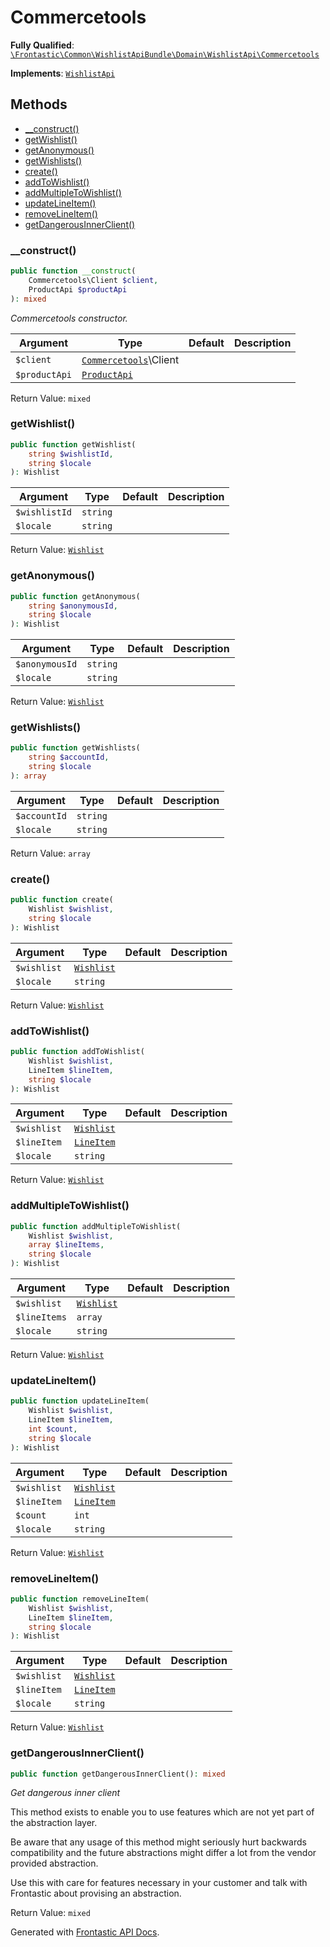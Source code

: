 #  Commercetools

**Fully Qualified**: [`\Frontastic\Common\WishlistApiBundle\Domain\WishlistApi\Commercetools`](../../../../../src/php/WishlistApiBundle/Domain/WishlistApi/Commercetools.php)

**Implements**: [`WishlistApi`](../WishlistApi.md)

## Methods

* [__construct()](#__construct)
* [getWishlist()](#getwishlist)
* [getAnonymous()](#getanonymous)
* [getWishlists()](#getwishlists)
* [create()](#create)
* [addToWishlist()](#addtowishlist)
* [addMultipleToWishlist()](#addmultipletowishlist)
* [updateLineItem()](#updatelineitem)
* [removeLineItem()](#removelineitem)
* [getDangerousInnerClient()](#getdangerousinnerclient)

### __construct()

```php
public function __construct(
    Commercetools\Client $client,
    ProductApi $productApi
): mixed
```

*Commercetools constructor.*

Argument|Type|Default|Description
--------|----|-------|-----------
`$client`|[`Commercetools`](../../../ProductApiBundle/Domain/ProductApi/Commercetools.md)\Client||
`$productApi`|[`ProductApi`](../../../ProductApiBundle/Domain/ProductApi.md)||

Return Value: `mixed`

### getWishlist()

```php
public function getWishlist(
    string $wishlistId,
    string $locale
): Wishlist
```

Argument|Type|Default|Description
--------|----|-------|-----------
`$wishlistId`|`string`||
`$locale`|`string`||

Return Value: [`Wishlist`](../Wishlist.md)

### getAnonymous()

```php
public function getAnonymous(
    string $anonymousId,
    string $locale
): Wishlist
```

Argument|Type|Default|Description
--------|----|-------|-----------
`$anonymousId`|`string`||
`$locale`|`string`||

Return Value: [`Wishlist`](../Wishlist.md)

### getWishlists()

```php
public function getWishlists(
    string $accountId,
    string $locale
): array
```

Argument|Type|Default|Description
--------|----|-------|-----------
`$accountId`|`string`||
`$locale`|`string`||

Return Value: `array`

### create()

```php
public function create(
    Wishlist $wishlist,
    string $locale
): Wishlist
```

Argument|Type|Default|Description
--------|----|-------|-----------
`$wishlist`|[`Wishlist`](../Wishlist.md)||
`$locale`|`string`||

Return Value: [`Wishlist`](../Wishlist.md)

### addToWishlist()

```php
public function addToWishlist(
    Wishlist $wishlist,
    LineItem $lineItem,
    string $locale
): Wishlist
```

Argument|Type|Default|Description
--------|----|-------|-----------
`$wishlist`|[`Wishlist`](../Wishlist.md)||
`$lineItem`|[`LineItem`](../LineItem.md)||
`$locale`|`string`||

Return Value: [`Wishlist`](../Wishlist.md)

### addMultipleToWishlist()

```php
public function addMultipleToWishlist(
    Wishlist $wishlist,
    array $lineItems,
    string $locale
): Wishlist
```

Argument|Type|Default|Description
--------|----|-------|-----------
`$wishlist`|[`Wishlist`](../Wishlist.md)||
`$lineItems`|`array`||
`$locale`|`string`||

Return Value: [`Wishlist`](../Wishlist.md)

### updateLineItem()

```php
public function updateLineItem(
    Wishlist $wishlist,
    LineItem $lineItem,
    int $count,
    string $locale
): Wishlist
```

Argument|Type|Default|Description
--------|----|-------|-----------
`$wishlist`|[`Wishlist`](../Wishlist.md)||
`$lineItem`|[`LineItem`](../LineItem.md)||
`$count`|`int`||
`$locale`|`string`||

Return Value: [`Wishlist`](../Wishlist.md)

### removeLineItem()

```php
public function removeLineItem(
    Wishlist $wishlist,
    LineItem $lineItem,
    string $locale
): Wishlist
```

Argument|Type|Default|Description
--------|----|-------|-----------
`$wishlist`|[`Wishlist`](../Wishlist.md)||
`$lineItem`|[`LineItem`](../LineItem.md)||
`$locale`|`string`||

Return Value: [`Wishlist`](../Wishlist.md)

### getDangerousInnerClient()

```php
public function getDangerousInnerClient(): mixed
```

*Get *dangerous* inner client*

This method exists to enable you to use features which are not yet part
of the abstraction layer.

Be aware that any usage of this method might seriously hurt backwards
compatibility and the future abstractions might differ a lot from the
vendor provided abstraction.

Use this with care for features necessary in your customer and talk with
Frontastic about provising an abstraction.

Return Value: `mixed`

Generated with [Frontastic API Docs](https://github.com/FrontasticGmbH/apidocs).
